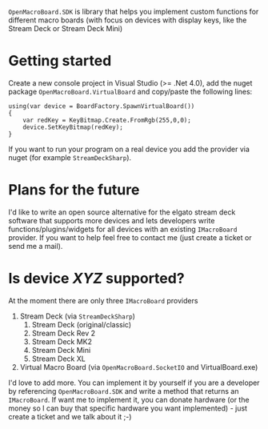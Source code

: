 `OpenMacroBoard.SDK` is library that helps you implement custom functions for different macro boards (with focus on devices with display keys, like the Stream Deck or Stream Deck Mini)

# Getting started
Create a new console project in Visual Studio (>= .Net 4.0), add the nuget package `OpenMacroBoard.VirtualBoard` and copy/paste the following lines:

```CSharp
using(var device = BoardFactory.SpawnVirtualBoard())
{
    var redKey = KeyBitmap.Create.FromRgb(255,0,0);
    device.SetKeyBitmap(redKey);
}
```

If you want to run your program on a real device you add the provider via nuget (for example `StreamDeckSharp`).

# Plans for the future
I'd like to write an open source alternative for the elgato stream deck software that supports more devices and lets developers write functions/plugins/widgets for all devices with an existing `IMacroBoard` provider. If you want to help feel free to contact me (just create a ticket or send me a mail).

# Is device _XYZ_ supported?
At the moment there are only three `IMacroBoard` providers
1. Stream Deck (via `StreamDeckSharp`)
    1. Stream Deck (original/classic)
    2. Stream Deck Rev 2
    3. Stream Deck MK2
    4. Stream Deck Mini
    5. Stream Deck XL
4. Virtual Macro Board (via `OpenMacroBoard.SocketIO` and VirtualBoard.exe)

I'd love to add more. You can implement it by yourself if you are a developer by referencing `OpenMacroBoard.SDK` and write a method that returns an `IMacroBoard`. If want me to implement it, you can donate hardware (or the money so I can buy that specific hardware you want implemented) - just create a ticket and we talk about it ;-)
